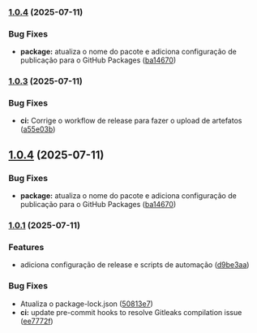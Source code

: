 ### [1.0.4](https://github.com/nataliagranato/terragrunt-mcp-server/compare/v1.0.3...v1.0.4) (2025-07-11)


### Bug Fixes

* **package:** atualiza o nome do pacote e adiciona configuração de publicação para o GitHub Packages ([ba14670](https://github.com/nataliagranato/terragrunt-mcp-server/commit/ba146707e4b01301713bdec41c254f9da3f3fd0f))

### [1.0.3](https://github.com/nataliagranato/terragrunt-mcp-server/compare/v1.0.2...v1.0.3) (2025-07-11)


### Bug Fixes

* **ci:** Corrige o workflow de release para fazer o upload de artefatos ([a55e03b](https://github.com/nataliagranato/terragrunt-mcp-server/commit/a55e03b1db56338bd91334523ecbbf25883b779f))

## [1.0.4](https://github.com/nataliagranato/terragrunt-mcp-server/compare/v1.0.3...v1.0.4) (2025-07-11)


### Bug Fixes

* **package:** atualiza o nome do pacote e adiciona configuração de publicação para o GitHub Packages ([ba14670](https://github.com/nataliagranato/terragrunt-mcp-server/commit/ba146707e4b01301713bdec41c254f9da3f3fd0f))

### [1.0.1](https://github.com/nataliagranato/terragrunt-mcp-server/compare/v1.0.0...v1.0.1) (2025-07-11)


### Features

* adiciona configuração de release e scripts de automação ([d9be3aa](https://github.com/nataliagranato/terragrunt-mcp-server/commit/d9be3aac6dae5250a13ccdef93213400b13d0532))


### Bug Fixes

* Atualiza o package-lock.json ([50813e7](https://github.com/nataliagranato/terragrunt-mcp-server/commit/50813e711f92492e3b6254a0169e0a73b7fa063e))
* **ci:** update pre-commit hooks to resolve Gitleaks compilation issue ([ee7772f](https://github.com/nataliagranato/terragrunt-mcp-server/commit/ee7772f3b3b6037f42f35da38cf158de6586f671))
